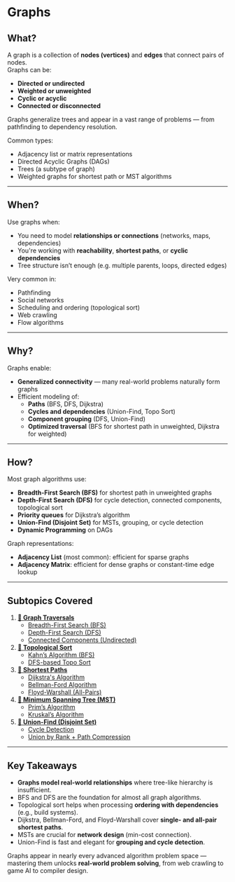 ﻿# Graphs

## What?
A graph is a collection of **nodes (vertices)** and **edges** that connect pairs of nodes.  
Graphs can be:
- **Directed or undirected**
- **Weighted or unweighted**
- **Cyclic or acyclic**
- **Connected or disconnected**

Graphs generalize trees and appear in a vast range of problems — from pathfinding to dependency resolution.

Common types:
- Adjacency list or matrix representations
- Directed Acyclic Graphs (DAGs)
- Trees (a subtype of graph)
- Weighted graphs for shortest path or MST algorithms

---

## When?
Use graphs when:
- You need to model **relationships or connections** (networks, maps, dependencies)
- You're working with **reachability**, **shortest paths**, or **cyclic dependencies**
- Tree structure isn’t enough (e.g. multiple parents, loops, directed edges)

Very common in:
- Pathfinding
- Social networks
- Scheduling and ordering (topological sort)
- Web crawling
- Flow algorithms

---

## Why?
Graphs enable:
- **Generalized connectivity** — many real-world problems naturally form graphs
- Efficient modeling of:
    - **Paths** (BFS, DFS, Dijkstra)
    - **Cycles and dependencies** (Union-Find, Topo Sort)
    - **Component grouping** (DFS, Union-Find)
    - **Optimized traversal** (BFS for shortest path in unweighted, Dijkstra for weighted)

---

## How?

Most graph algorithms use:
- **Breadth-First Search (BFS)** for shortest path in unweighted graphs
- **Depth-First Search (DFS)** for cycle detection, connected components, topological sort
- **Priority queues** for Dijkstra’s algorithm
- **Union-Find (Disjoint Set)** for MSTs, grouping, or cycle detection
- **Dynamic Programming** on DAGs

Graph representations:
- **Adjacency List** (most common): efficient for sparse graphs
- **Adjacency Matrix**: efficient for dense graphs or constant-time edge lookup

---

## Subtopics Covered

1. [**📁 Graph Traversals**](graph_traversals)
    - [Breadth-First Search (BFS)](graph_traversals/bfs.cpp)
    - [Depth-First Search (DFS)](graph_traversals/dfs.cpp)
    - [Connected Components (Undirected)](graph_traversals/connected_components.cpp)
2. [**📁 Topological Sort**](topo_sort)
    - [Kahn’s Algorithm (BFS)](topo_sort/kahn_toposort.cpp)
    - [DFS-based Topo Sort](topo_sort/dfs_toposort.cpp)
3. [**📁 Shortest Paths**](shortest_paths)
    - [Dijkstra's Algorithm](shortest_paths/dijkstra.cpp)
    - [Bellman-Ford Algorithm](shortest_paths/bellman_ford.cpp)
    - [Floyd-Warshall (All-Pairs)](shortest_paths/floyd_warshall.cpp)
4. [**📁 Minimum Spanning Tree (MST)**](mst)
    - [Prim’s Algorithm](mst/prim.cpp)
    - [Kruskal’s Algorithm](mst/kruskal.cpp)
5. [**📁 Union-Find (Disjoint Set)**](union_find)
    - [Cycle Detection](union_find/cycle_detection.cpp)
    - [Union by Rank + Path Compression](union_find/optimized_union_find.cpp)

---

## Key Takeaways

- **Graphs model real-world relationships** where tree-like hierarchy is insufficient.
- BFS and DFS are the foundation for almost all graph algorithms.
- Topological sort helps when processing **ordering with dependencies** (e.g., build systems).
- Dijkstra, Bellman-Ford, and Floyd-Warshall cover **single- and all-pair shortest paths**.
- MSTs are crucial for **network design** (min-cost connection).
- Union-Find is fast and elegant for **grouping and cycle detection**.

Graphs appear in nearly every advanced algorithm problem space —  
mastering them unlocks **real-world problem solving**, from web crawling to game AI to compiler design.
